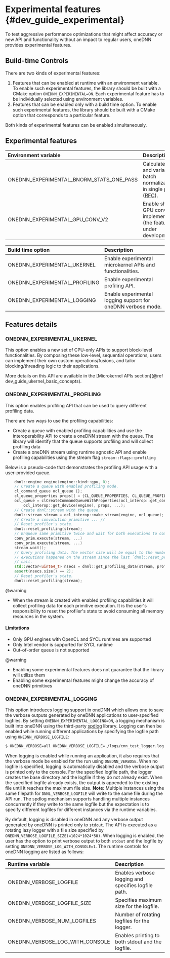 Experimental features {#dev_guide_experimental}
===============================================

To test aggressive performance optimizations that might affect accuracy or new
API and functionality without an impact to regular users, oneDNN provides
experimental features.

## Build-time Controls

There are two kinds of experimental features:
1. Features that can be enabled at runtime with an environment variable.
To enable such experimental features, the library should be built with a CMake
option `ONEDNN_EXPERIMENTAL=ON`. Each experimental feature has to be
individually selected using environment variables.
2. Features that can be enabled only with a build time option. To enable such
experimental features, the library should be built with a CMake option that
corresponds to a particular feature.

Both kinds of experimental features can be enabled simultaneously.

## Experimental features

| Environment variable                     | Description                                                                                                                                                    |
|:-----------------------------------------|:---------------------------------------------------------------------------------------------------------------------------------------------------------------|
| ONEDNN_EXPERIMENTAL_BNORM_STATS_ONE_PASS | Calculate mean and variance in batch normalization(BN) in single pass ([RFC](https://github.com/uxlfoundation/oneDNN/tree/rfcs/rfcs/20210519-single-pass-bnorm)). |
| ONEDNN_EXPERIMENTAL_GPU_CONV_V2          | Enable shapeless GPU convolution implementation (the feature is under development).                                                                            |

| Build time option                          | Description                                                        |
|:-------------------------------------------|:-------------------------------------------------------------------|
| ONEDNN_EXPERIMENTAL_UKERNEL                | Enable experimental microkernel APIs and functionalities.          |
| ONEDNN_EXPERIMENTAL_PROFILING              | Enable experimental profiling API.                                 |
| ONEDNN_EXPERIMENTAL_LOGGING                | Enable experimental logging support for oneDNN verbose mode.       |

## Features details

### ONEDNN_EXPERIMENTAL_UKERNEL

This option enables a new set of CPU-only APIs to support block-level
functionalities. By composing these low-level, sequential operations, users can
implement their own custom operations/fusions, and tailor blocking/threading
logic to their applications.

More details on this API are available in the [Microkernel APIs
section](@ref dev_guide_ukernel_basic_concepts).


### ONEDNN_EXPERIMENTAL_PROFILING
This option enables profiling API that can be used to query different
profiling data.

There are two ways to use the profiling capabilities:
* Create a queue with enabled profiling capabilities and use the
interoperability API to create a oneDNN stream with the queue. The library
will identify that the queue supports profiling and will collect profiling data
* Create a oneDNN stream using runtime agnostic API and enable
profiling capabilities using the stream flag `stream::flags::profiling`

Below is a pseudo-code that demonstrates the profiling API usage with a
user-provided queue.

~~~cpp
    dnnl::engine engine(engine::kind::gpu, 0);
    // Create a queue with enabled profiling mode.
    cl_command_queue ocl_queue {};
    cl_queue_properties props[] = {CL_QUEUE_PROPERTIES, CL_QUEUE_PROFILING_ENABLE, 0};
    ocl_queue = clCreateCommandQueueWithProperties(ocl_interop::get_context(engine),
        ocl_interop::get_device(engine), props, ...);
    // Create dnnl::stream with the queue.
    dnnl::stream stream = ocl_interop::make_stream(engine, ocl_queue);
    // Create a convolution primitive ... //
    // Reset profiler's state.
    dnnl::reset_profiling(stream);
    // Enqueue same primitive twice and wait for both executions to complete.
    conv_prim.execute(stream, ...)
    conv_prim.execute(stream, ...)
    stream.wait();
    // Query profiling data. The vector size will be equal to the number of
    // executions happened on the stream since the last `dnnl::reset_profiling`
    // call.
    std::vector<uint64_t> nsecs = dnnl::get_profiling_data(stream, profiling_data_kind::time);
    assert(nsecs.size() == 2);
    // Reset profiler's state.
    dnnl::reset_profiling(stream);
~~~

@warning
- When the stream is created with enabled profiling capabilities it will
  collect profiling data for each primitive execution. It is the user's
  responsibility to reset the profiler's state to avoid consuming all
  memory resources in the system.


#### Limitations

* Only GPU engines with OpenCL and SYCL runtimes are supported
* Only Intel vendor is supported for SYCL runtime
* Out-of-order queue is not supported

@warning
- Enabling some experimental features does not guarantee that the library will utilize them
- Enabling some experimental features might change the accuracy of oneDNN primitives

### ONEDNN_EXPERIMENTAL_LOGGING
This option introduces logging support in oneDNN which allows one to save the 
verbose outputs generated by oneDNN applications to user-specified logfiles.
By setting `ONEDNN_EXPERIMENTAL_LOGGING=ON`, a logging mechanism is built into
oneDNN using the third-party [spdlog](https://github.com/gabime/spdlog) 
library. Logging can then be enabled while running different applications by 
specifying the logfile path using `ONEDNN_VERBOSE_LOGFILE`:

~~~bash
$ ONEDNN_VERBOSE=all ONEDNN_VERBOSE_LOGFILE=./logs/cnn_test_logger.log ./examples/cnn-inference-f32-cpp
~~~

When logging is enabled while running an application, it also requires that
the verbose mode be enabled for the run using `ONEDNN_VERBOSE`. 
When no logfile is specified, logging is automatically disabled and 
the verbose output is printed only to the console. 
For the specified logfile path, the logger creates the base directory and the 
logfile if they do not already exist.
When the specified logfile already exists, the output is appended to the 
existing file until it reaches the maximum file size. 
**Note:** Multiple instances using the same filepath for `DNNL_VERBOSE_LOGFILE`
will write to the same file during the API run. 
The spdlog mechanism supports handling multiple instances concurrently 
if they write to the same logfile but the expectation is to specify different 
logfiles for different instances via the runtime variables.

By default, logging is disabled in oneDNN and any verbose output generated by 
oneDNN is printed only to `stdout`. The API is executed as a rotating lazy 
logger with a file size specified by 
`ONEDNN_VERBOSE_LOGFILE_SIZE(=1024*1024*50)`.
When logging is enabled, the user has the option to print verbose output to 
both `stdout` and the logfile by setting `ONEDNN_VERBOSE_LOG_WITH_CONSOLE=1`.
The runtime controls for oneDNN logging are listed as follows:

| Runtime variable                | Description                                                        |
|:--------------------------------|:-------------------------------------------------------------------|
| ONEDNN_VERBOSE_LOGFILE          | Enables verbose logging and specifies logfile path.                |
| ONEDNN_VERBOSE_LOGFILE_SIZE     | Specifies maximum size for the logfile.                            |
| ONEDNN_VERBOSE_NUM_LOGFILES     | Number of rotating logfiles for the logger.                        |
| ONEDNN_VERBOSE_LOG_WITH_CONSOLE | Enables printing to both stdout and the logfile.                   |
